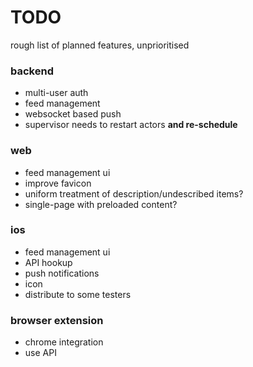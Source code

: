 TODO
====
rough list of planned features, unprioritised

### backend ###
- multi-user auth
- feed management
- websocket based push
- supervisor needs to restart actors **and re-schedule**

### web ###
- feed management ui
- improve favicon
- uniform treatment of description/undescribed items?
- single-page with preloaded content?

### ios ###
- feed management ui
- API hookup
- push notifications
- icon
- distribute to some testers

### browser extension ###
- chrome integration
- use API
